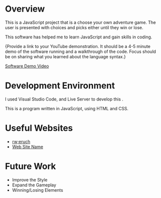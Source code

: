 # Overview
This is a JavaScript project that is a choose your own adventure game. The user is presented with choices and picks either until they win or lose. 

This software has helped me to learn JavaScript and gain skills in coding.

{Provide a link to your YouTube demonstration. It should be a 4-5 minute demo of the software running and a walkthrough of the code. Focus should be on sharing what you learned about the language syntax.}

[Software Demo Video](https://youtu.be/_4VC1txuMNQ)

# Development Environment

I used Visual Studio Code, and Live Server to develop this .

This is a program written in JavaScript, using HTML and CSS. 

# Useful Websites

- [rw;eruch](https://www.robinwieruch.de/javascript-project-setup-tutorial/)
- [Web Site Name](https://shapeshed.com/dom-css-a-beautiful-couple/)

# Future Work

- Improve the Style
- Expand the Gameplay
- Winning/Losing Elements